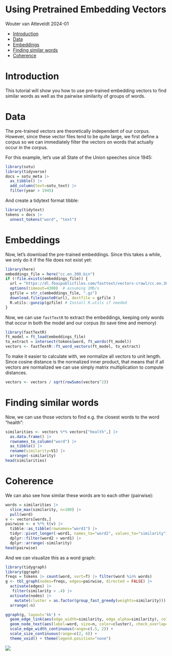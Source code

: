 Using Pretrained Embedding Vectors
================
Wouter van Atteveldt
2024-01

- [Introduction](#introduction)
- [Data](#data)
- [Embeddings](#embeddings)
- [Finding similar words](#finding-similar-words)
- [Coherence](#coherence)

# Introduction

This tutorial will show you how to use pre-trained embedding vectors to
find similar words as well as the pairwise similarity of groups of
words.

# Data

The pre-trained vectors are theoretically independent of our corpus.
However, since these vector files tend to be quite large, we first
define a corpus so we can immediately filter the vectors on words that
actually occur in the corpus.

For this example, let’s use all State of the Union speeches since 1945:

``` r
library(sotu)
library(tidyverse)
docs = sotu_meta |>
  as_tibble() |>
  add_column(text=sotu_text) |>
  filter(year > 1945)
```

And create a tidytext format tibble:

``` r
library(tidytext)
tokens = docs |> 
  unnest_tokens("word", "text")
```

# Embeddings

Now, let’s download the pre-trained embeddings. Since this takes a
while, we only do it if the file does not exist yet:

``` r
library(here)
embeddings_file = here("cc.en.300.bin")
if (!file.exists(embeddings_file)) {
  url = "https://dl.fbaipublicfiles.com/fasttext/vectors-crawl/cc.en.300.bin.gz"
  options(timeout=4300)  # assuming 1Mb/s
  gzfile = str_c(embeddings_file, ".gz")
  download.file(paste0(url), destfile = gzfile )
  R.utils::gunzip(gzfile) # Install R.utils if needed
}
```

Now, we can use `fastTextR` to extract the embeddings, keeping only
words that occur in both the model and our corpus (to save time and
memory)

``` r
library(fastTextR)
ft_model = ft_load(embeddings_file)
to_extract = intersect(tokens$word, ft_words(ft_model))
vectors <- fastTextR::ft_word_vectors(ft_model, to_extract)
```

To make it easier to calculate with, we normalize all vectors to unit
length. Since cosine distance is the normalized inner product, that
means that if all vectors are normalized we can use simply matrix
multiplication to compute distances.

``` r
vectors <- vectors / sqrt(rowSums(vectors^2))
```

# Finding similar words

Now, we can use those vectors to find e.g. the closest words to the word
“health”:

``` r
similarities <- vectors %*% vectors["health",] |>
  as.data.frame() |>
  rownames_to_column("word") |>
  as_tibble() |>
  rename(similarity=V1) |>
  arrange(-similarity)
head(similarities)
```

# Coherence

We can also see how similar these words are to each other (pairwise):

``` r
words = similarities |> 
  slice_max(similarity, n=100) |>
  pull(word)
v <- vectors[words,]
pairwise <- v %*% t(v) |>
  tibble::as_tibble(rownames="word1") |>
  tidyr::pivot_longer(-word1, names_to="word2", values_to="similarity") |>
  dplyr::filter(word2 > word1) |>
  dplyr::arrange(-similarity) 
head(pairwise)
```

And we can visualize this as a word graph:

``` r
library(tidygraph)
library(ggraph)
freqs = tokens |> count(word, sort=T) |> filter(word %in% words)
g <- tbl_graph(nodes=freqs, edges=pairwise, directed = FALSE) |>
  activate(edges) |>
   filter(similarity > .4) |>
  activate(nodes) |>
    mutate(cluster = as.factor(group_fast_greedy(weights=similarity)))  |>
  arrange(-n)

ggraph(g, layout='kk') + 
  geom_edge_link(aes(edge_width=similarity, edge_alpha=similarity), color='grey') + 
  geom_node_text(aes(label=word, size=n, color=cluster), check_overlap=TRUE) + 
  scale_edge_width_continuous(range=c(.5, 2)) + 
  scale_size_continuous(range=c(2, 6)) + 
  theme_void() + theme(legend.position="none")
```

![](img/unnamed-chunk-8-1.png)<!-- -->
